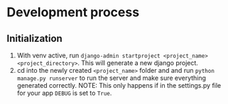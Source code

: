 # Development process

## Initialization
1. With venv active, run `django-admin startproject <project_name> <project_directory>`. This will generate a new django project.
2. cd into the newly created `<project_name>` folder and and run `python manage.py runserver` to run the server and make sure everything generated correctly. NOTE: This only happens if in the settings.py file for your app `DEBUG` is set to `True`.

##